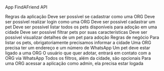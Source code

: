 App
FindAFriend API

Regras da aplicação
 Deve ser possível se cadastrar como uma ORG
 Deve ser possível realizar login como uma ORG
 Deve ser possível cadastrar um pet
 Deve ser possível listar todos os pets disponíveis para adoção em uma cidade
 Deve ser possível filtrar pets por suas características
 Deve ser possível visualizar detalhes de um pet para adoção
Regras de negócio
 Para listar os pets, obrigatoriamente precisamos informar a cidade
 Uma ORG precisa ter um endereço e um número de WhatsApp
 Um pet deve estar ligado a uma ORG
 O usuário que quer adotar, entrará em contato com a ORG via WhatsApp
 Todos os filtros, além da cidade, são opcionais
 Para uma ORG acessar a aplicação como admin, ela precisa estar logada
